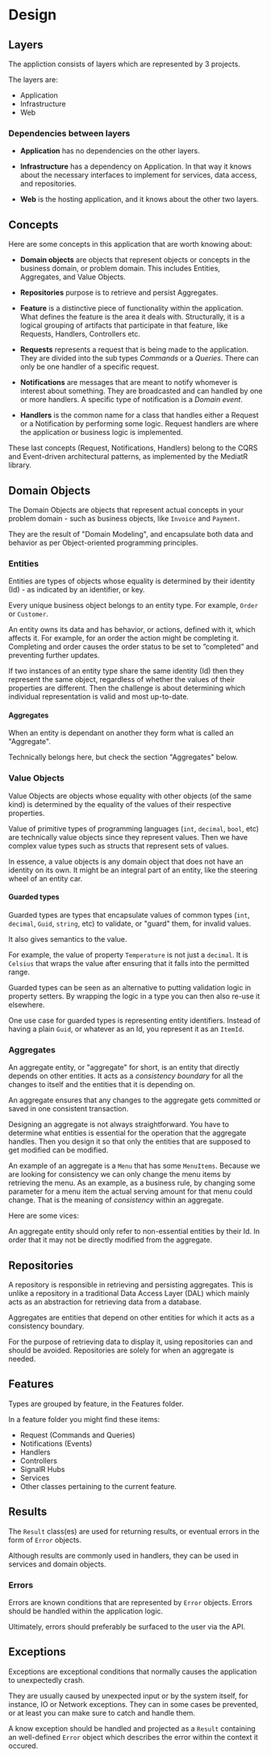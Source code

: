 # Design

## Layers

The appliction consists of layers which are represented by 3 projects.

The layers are:

* Application
* Infrastructure
* Web

### Dependencies between layers

* **Application** has no dependencies on the other layers.

* **Infrastructure** has a dependency on Application. In that way it knows about the necessary interfaces to implement for services, data access, and repositories.

* **Web** is the hosting application, and it knows about the other two layers.

## Concepts

Here are some concepts in this application that are worth knowing about:

* **Domain objects** are objects that represent objects or concepts in the business domain, or problem domain. This includes Entities, Aggregates, and Value Objects.

* **Repositories** purpose is to retrieve and persist Aggregates.

* **Feature** is a distinctive piece of functionality within the application. What defines the feature is the area it deals with. Structurally, it is a logical grouping of artifacts that participate in that feature, like Requests, Handlers, Controllers etc.

* **Requests** represents a request that is being made to the application. They are divided into the sub types _Commands_ or a _Queries_. There can only be one handler of a specific request.

* **Notifications** are messages that are meant to notify whomever is interest about something. They are broadcasted and can handled by one or more handlers. A specific type of notification is a _Domain event_.

* **Handlers** is the common name for a class that handles either a Request or a Notification by performing some logic. Request handlers are where the application or business logic is implemented.

These last concepts (Request, Notifications, Handlers) belong to the CQRS and Event-driven architectural patterns, as implemented by the MediatR library.

## Domain Objects

The Domain Objects are objects that represent actual concepts in your problem domain - such as business objects, like ```Invoice``` and ```Payment```.

They are the result of "Domain Modeling", and encapsulate both data and behavior as per Object-oriented programming principles.

### Entities

Entities are types of objects whose equality is determined by their identity (Id) - as indicated by an identifier, or key.

Every unique business object belongs to an entity type. For example, ``Order`` or ``Customer``. 

An entity owns its data and has behavior, or actions, defined with it, which affects it. For example, for an order the action might be completing it. Completing and order causes the order status to be set to ”completed” and preventing further updates.

If two instances of an entity type share the same identity (Id) then they represent the same object, regardless of whether the values of their properties are different. Then the challenge is about determining which individual representation is valid and most up-to-date.

#### Aggregates

When an entity is dependant on another they  form what is called an "Aggregate". 

Technically belongs here, but check the section "Aggregates" below.

### Value Objects

Value Objects are objects whose equality with other objects (of the same kind) is determined by the equality of the values of their respective properties.

Value of primitive types of programming languages (``int``, ``decimal``, ``bool``, etc) are technically value objects since they represent values. Then we have complex value types such as structs that represent sets of values.

In essence, a value objects is any domain object that does not have an identity on its own. It might be an integral part of an entity, like the steering wheel of an entity car.

#### Guarded types

Guarded types are types that encapsulate values of common types (``int``, ``decimal``, ``Guid``, ``string``, etc) to validate, or "guard" them, for invalid values. 

It also gives semantics to the value.

For example, the value of property ```Temperature``` is not just a ``decimal``. It is ``Celsius`` that wraps the value after ensuring that it falls into the permitted range.

Guarded types can be seen as an alternative to putting validation logic in property setters. By wrapping the logic in a type you can then also re-use it elsewhere.

One use case for guarded types is representing entity identifiers. Instead of having a plain ```Guid```, or whatever as an Id, you represent it as an ```ItemId```.

### Aggregates

An aggregate entity, or "aggregate" for short, is an entity that directly depends on other entities. It acts as a _consistency boundary_ for all the changes to itself and the entities that it is depending on. 

An aggregate ensures that any changes to the aggregate gets committed or saved in one consistent transaction.

Designing an aggregate is not always straightforward. You have to determine what entities is essential for the operation that the aggregate handles. Then you design it so that only the entities that are supposed to get modified can be modified.


An example of an aggregate is a ```Menu``` that has some ```MenuItems```. Because we are looking for consistency we can only change the menu items by retrieving the menu. As an example, as a business rule, by changing some parameter for a menu item the actual serving amount for that menu could change. That is the meaning of _consistency_ within an aggregate.

Here are some vices:

An aggregate entity should only refer to non-essential entities by their Id. In order that it may not be directly modified from the aggregate.

## Repositories

A repository is responsible in retrieving and persisting aggregates. This is unlike a repository in a traditional Data Access Layer (DAL) which mainly acts as an abstraction for retrieving data from a database.

Aggregates are entities that depend on other entities for which it acts as a consistency boundary.

For the purpose of retrieving data to display it, using repositories can and should be avoided. Repositories are solely for when an aggregate is needed.

## Features

Types are grouped by feature, in the Features folder.

In a feature folder you might find these items:

* Request (Commands and Queries)
* Notifications (Events)
* Handlers
* Controllers
* SignalR Hubs
* Services
* Other classes pertaining to the current feature.

## Results

The ``Result`` class(es) are used for returning results, or eventual errors in the form of ``Error`` objects.

Although results are commonly used in handlers, they can be used in services and domain objects.

### Errors

Errors are known conditions that are represented by ``Error`` objects. Errors should be handled within the application logic.

Ultimately, errors should preferably be surfaced to the user via the API.

## Exceptions

Exceptions are exceptional conditions that normally causes the application to unexpectedly crash.

They are usually caused by unexpected input or by the system itself, for instance, IO or Network exceptions. They can in some cases be prevented, or at least you can make sure to catch and handle them.

A know exception should be handled and projected as a ``Result`` containing an well-defined ``Error`` object which describes the error within the context it occured.